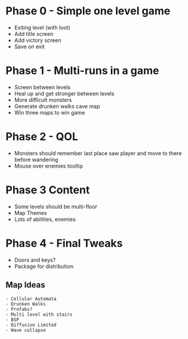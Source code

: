 # Phase 0 - Simple one level game
- Exiting level (with loot)
- Add title screen
- Add victory screen
- Save on exit

# Phase 1 - Multi-runs in a game
- Screen between levels
- Heal up and get stronger between levels
- More difficult monsters 
- Generate drunken walks cave map
- Win three maps to win game

# Phase 2 - QOL
- Monsters should remember last place saw player and move to there before wandering
- Mouse over enemies tooltip

# Phase 3 Content
- Some levels should be multi-floor
- Map Themes
- Lots of abilities, enemies

# Phase 4 - Final Tweaks
- Doors and keys?
- Package for distribution

## Map Ideas
    - Cellular Automata
    - Drunken Walks
    - Prefabs?
    - Multi level with stairs
    - BSP
    - Diffusion Limited
    - Wave collapse
